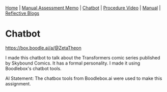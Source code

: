 [Home](index.md) | [Manual Assessment Memo](manual_assessment_memo.md) | [Chatbot](chatbot.md) | [Procedure Video](procedure_video.md) | [Manual](manual.md) | [Reflective Blogs](reflective_blogs.md)

# Chatbot

<https://box.boodle.ai/a/@ZetaTheon>

I made this chatbot to talk about the Transformers comic series published by Skybound Comics. It has a formal personality. I made it using Boodlebox's chatbot tools.

AI Statement: The chatbox tools from Boodlebox.ai were used to make this assignment.
